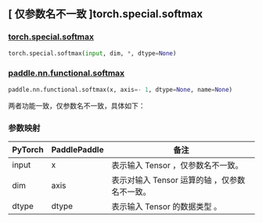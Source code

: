 ## [ 仅参数名不一致 ]torch.special.softmax

### [torch.special.softmax](https://pytorch.org/docs/stable/special.html#torch.special.softmax)

```python
torch.special.softmax(input, dim, *, dtype=None)
```

### [paddle.nn.functional.softmax](https://www.paddlepaddle.org.cn/documentation/docs/zh/develop/api/paddle/nn/functional/softmax_cn.html)

```python
paddle.nn.functional.softmax(x, axis=- 1, dtype=None, name=None)
```

两者功能一致，仅参数名不一致，具体如下：
### 参数映射

| PyTorch | PaddlePaddle | 备注                                          |
| ------- | ------------ | --------------------------------------------- |
| input   | x            | 表示输入 Tensor ，仅参数名不一致。            |
| dim     | axis         | 表示对输入 Tensor 运算的轴 ，仅参数名不一致。 |
| dtype   | dtype        | 表示输入 Tensor 的数据类型 。                 |
